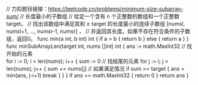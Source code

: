 // 力扣题目链接：https://leetcode.cn/problems/minimum-size-subarray-sum/
// 长度最小的子数组
// 给定一个含有 n 个正整数的数组和一个正整数 target。
// 找出该数组中满足其和 ≥ target 的长度最小的连续子数组 [numsl, numsl+1, ..., numsr-1, numsr] ，
// 并返回其长度。如果不存在符合条件的子数组，返回0。
func min(a int, b int) int {
	if a > b {
		return b
	} else {
		return a
	}
}
func minSubArrayLen(target int, nums []int) int {
	ans := math.MaxInt32
    // 找开始的元素	
	for i := 0; i < len(nums); i++ {
		sum := 0
        // 找结尾的元素
		for j := i; j < len(nums); j++ {
			sum += nums[j]
            // 如果满足情况
			if sum >= target {
				ans = min(ans, j-i+1)
				break
			}
		}
	}
	if ans == math.MaxInt32 {
        return 0
    }
	return ans
}
